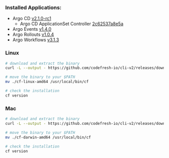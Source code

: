 ### Installed Applications:
* Argo CD [v2.1.0-rc1](https://github.com/codefresh-io/argo-cd/releases/tag/v2.1.0-rc1)
  * Argo CD ApplicationSet Controller [2c62537a8e5a](https://github.com/argoproj-labs/applicationset/commit/2c62537a8e5a3d5aecad87b843870789b74bdf89)
* Argo Events [v1.4.0](https://github.com/argoproj/argo-events/releases/tag/v1.4.0)
* Argo Rollouts [v1.0.4](https://github.com/argoproj/argo-rollouts/releases/tag/v1.0.4)
* Argo Workflows [v3.1.3](https://github.com/argoproj/argo-workflows/releases/tag/v3.1.3)

### Linux
```bash
# download and extract the binary
curl -L --output - https://github.com/codefresh-io/cli-v2/releases/download/v0.0.52/cf-linux-amd64.tar.gz | tar zx

# move the binary to your $PATH
mv ./cf-linux-amd64 /usr/local/bin/cf

# check the installation
cf version
```

### Mac
```bash
# download and extract the binary
curl -L --output - https://github.com/codefresh-io/cli-v2/releases/download/v0.0.52/cf-darwin-amd64.tar.gz | tar zx

# move the binary to your $PATH
mv ./cf-darwin-amd64 /usr/local/bin/cf

# check the installation
cf version
```
